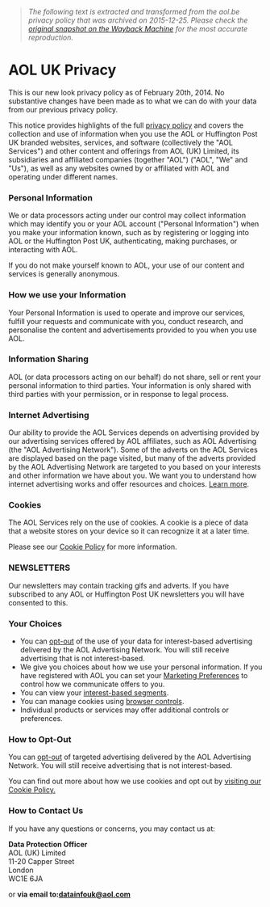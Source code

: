 > *The following text is extracted and transformed from the aol.be privacy policy that was archived on 2015-12-25. Please check the [original snapshot on the Wayback Machine](https://web.archive.org/web/20151225122618id_/http%3A//privacy.aol.co.uk) for the most accurate reproduction.*

# AOL UK Privacy

This is our new look privacy policy as of February 20th, 2014. No substantive changes have been made as to what we can do with your data from our previous privacy policy.

This notice provides highlights of the full [privacy policy](http://privacy.aol.co.uk/privacy-policy/) and covers the collection and use of information when you use the AOL or Huffington Post UK branded websites, services, and software (collectively the "AOL Services") and other content and offerings from AOL (UK) Limited, its subsidiaries and affiliated companies (together "AOL") ("AOL", "We" and "Us"), as well as any websites owned by or affiliated with AOL and operating under different names.

### Personal Information

We or data processors acting under our control may collect information which may identify you or your AOL account ("Personal Information") when you make your information known, such as by registering or logging into AOL or the Huffington Post UK, authenticating, making purchases, or interacting with AOL.

If you do not make yourself known to AOL, your use of our content and services is generally anonymous.

### How we use your Information

Your Personal Information is used to operate and improve our services, fulfill your requests and communicate with you, conduct research, and personalise the content and advertisements provided to you when you use AOL.

### Information Sharing

AOL (or data processors acting on our behalf) do not share, sell or rent your personal information to third parties. Your information is only shared with third parties with your permission, or in response to legal process.

### Internet Advertising

Our ability to provide the AOL Services depends on advertising provided by our advertising services offered by AOL affiliates, such as AOL Advertising (the "AOL Advertising Network"). Some of the adverts on the AOL Services are displayed based on the page visited, but many of the adverts provided by the AOL Advertising Network are targeted to you based on your interests and other information we have about you. We want you to understand how internet advertising works and offer resources and choices. [Learn more](http://privacy.aol.co.uk/advertising-and-privacy/).

### Cookies

The AOL Services rely on the use of cookies. A cookie is a piece of data that a website stores on your device so it can recognize it at a later time.

Please see our [Cookie Policy](http://privacy.aol.co.uk/cookie-information/) for more information.

### NEWSLETTERS

Our newsletters may contain tracking gifs and adverts. If you have subscribed to any AOL or Huffington Post UK newsletters you will have consented to this.

### Your Choices

  * You can [opt-out](http://www.youronlinechoices.com/uk/) of the use of your data for interest-based advertising delivered by the AOL Advertising Network. You will still receive advertising that is not interest-based.
  * We give you choices about how we use your personal information. If you have registered with AOL you can set your [Marketing Preferences](http://help.aol.co.uk/help_uk/microsites/microsite.do?cmd=displayKC&docType=kc&externalId=uk_110094634&sliceId=1&docTypeID=DT_AOLPRODUCTHELP_1_1&dialogID=690912081&stateId=0%200%20690908547) to control how we communicate offers to you.
  * You can view your [interest-based segments](http://privacy.aol.co.uk/advisibility).
  * You can manage cookies using [browser controls](http://privacy.aol.co.uk/browser-controls).
  * Individual products or services may offer additional controls or preferences.



### How to Opt-Out

You can [opt-out](http://www.youronlinechoices.com/uk/) of targeted advertising delivered by the AOL Advertising Network. You will still receive advertising that is not interest-based.

You can find out more about how we use cookies and opt out by [visiting our Cookie Policy.](http://privacy.aol.co.uk/cookie-information)

### How to Contact Us

If you have any questions or concerns, you may contact us at:

**Data Protection Officer**  
AOL (UK) Limited  
11-20 Capper Street  
London  
WC1E 6JA 

or **via email to:[datainfouk@aol.com](mailto:datainfouk@aol.com)**
